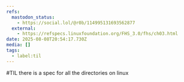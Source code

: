 ```yaml
---
refs:
  mastodon_status:
    - https://social.lol/@r0b/114995131693562877
  external:
    - https://refspecs.linuxfoundation.org/FHS_3.0/fhs/ch03.html
date: 2025-08-08T20:54:17.730Z
media: []
tags:
  - label:til
---
```


#TIL there is a spec for all the directories on linux
